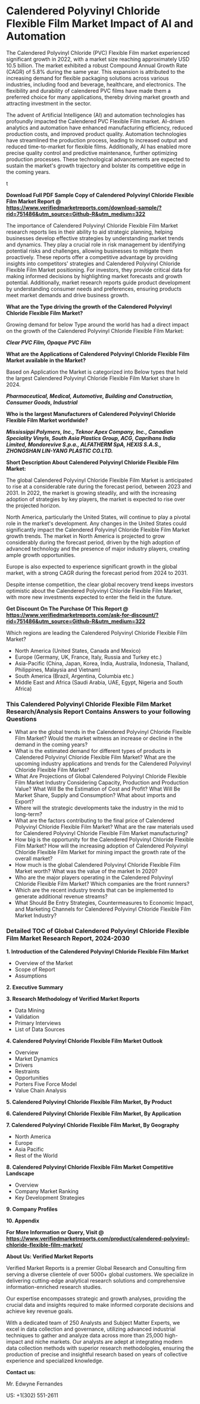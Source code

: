 <meta name="title" content="Global Calendered Polyvinyl Chloride Flexible Film Market Impact of AI and Automation"><meta name="description" content="The Calendered Polyvinyl Chloride (PVC) Flexible Film market experienced significant growth in 2022, with a market size reaching approximately USD 10.5 billion. The ma"><meta name="title" content="Calendered Polyvinyl Chloride Flexible Film Market Size, Share, Scope, Trends, Growth, Opportunities, Analysis, Forecast"><h1>Calendered Polyvinyl Chloride Flexible Film Market Impact of AI and Automation</h1><p>The Calendered Polyvinyl Chloride (PVC) Flexible Film market experienced significant growth in 2022, with a market size reaching approximately USD 10.5 billion. The market exhibited a robust Compound Annual Growth Rate (CAGR) of 5.8% during the same year. This expansion is attributed to the increasing demand for flexible packaging solutions across various industries, including food and beverage, healthcare, and electronics. The flexibility and durability of calendered PVC films have made them a preferred choice for many applications, thereby driving market growth and attracting investment in the sector.</p><p>The advent of Artificial Intelligence (AI) and automation technologies has profoundly impacted the Calendered PVC Flexible Film market. AI-driven analytics and automation have enhanced manufacturing efficiency, reduced production costs, and improved product quality. Automation technologies have streamlined the production process, leading to increased output and reduced time-to-market for flexible films. Additionally, AI has enabled more precise quality control and predictive maintenance, further optimizing production processes. These technological advancements are expected to sustain the market's growth trajectory and bolster its competitive edge in the coming years.</p>t</p><p id="" class=""><strong>Download Full PDF Sample Copy of Calendered Polyvinyl Chloride Flexible Film Market Report @ <a href="https://www.verifiedmarketreports.com/download-sample/?rid=751486&utm_source=Github-R&utm_medium=322" target="_blank">https://www.verifiedmarketreports.com/download-sample/?rid=751486&utm_source=Github-R&utm_medium=322</a></strong></p><p>The importance of&nbsp;Calendered Polyvinyl Chloride Flexible Film Market research reports lies in their ability to aid strategic planning, helping businesses develop effective strategies by understanding market trends and dynamics. They play a crucial role in risk management by identifying potential risks and challenges, allowing businesses to mitigate them proactively. These reports offer a competitive advantage by providing insights into competitors' strategies and Calendered Polyvinyl Chloride Flexible Film Market positioning. For investors, they provide critical data for making informed decisions by highlighting market forecasts and growth potential. Additionally, market research reports guide product development by understanding consumer needs and preferences, ensuring products meet market demands and drive business growth.</p><p><strong>What are the&nbsp;Type driving the growth of the Calendered Polyvinyl Chloride Flexible Film Market?</strong></p><p id="" class="">Growing demand for below Type around the world has had a direct impact on the growth of the Calendered Polyvinyl Chloride Flexible Film Market:</p><em><strong>Clear PVC Film, Opaque PVC Film</strong></em></p><strong>What are the&nbsp;Applications&nbsp;of Calendered Polyvinyl Chloride Flexible Film Market available in the Market?</strong></p><p id="" class="">Based on Application the Market is categorized into Below types that held the largest Calendered Polyvinyl Chloride Flexible Film Market share In 2024.</p><em><strong>Pharmaceutical, Medical, Automotive, Building and Construction, Consumer Goods, Industrial</strong></em></p><strong>Who is the largest Manufacturers of Calendered Polyvinyl Chloride Flexible Film Market worldwide?</strong></p><p><em><strong>Mississippi Polymers, Inc., Teknor Apex Company, Inc., Canadian Speciality Vinyls, South Asia Plastics Group, ACG, Caprihans India Limited, Mondorevive S.p.a., ALFATHERM SpA, HEXIS S.A.S., ZHONGSHAN LIN-YANG PLASTIC CO.LTD.</strong></em></p><p id="" class=""><strong>Short Description About Calendered Polyvinyl Chloride Flexible Film Market:</strong></p><p>The global Calendered Polyvinyl Chloride Flexible Film Market is anticipated to rise at a considerable rate during the forecast period, between 2023 and 2031. In 2022, the market is growing steadily, and with the increasing adoption of strategies by key players, the market is expected to rise over the projected horizon.</p><p>North America, particularly the United States, will continue to play a pivotal role in the market's development. Any changes in the United States could significantly impact the Calendered Polyvinyl Chloride Flexible Film Market growth trends. The market in North America is projected to grow considerably during the forecast period, driven by the high adoption of advanced technology and the presence of major industry players, creating ample growth opportunities.</p><p>Europe is also expected to experience significant growth in the global market, with a strong CAGR during the forecast period from 2024 to 2031.</p><p>Despite intense competition, the clear global recovery trend keeps investors optimistic about the Calendered Polyvinyl Chloride Flexible Film Market, with more new investments expected to enter the field in the future.</p><p id="" class=""><strong>Get Discount On The Purchase Of This Report @ <a href="https://www.verifiedmarketreports.com/ask-for-discount/?rid=751486&utm_source=Github-R&utm_medium=322" target="_blank">https://www.verifiedmarketreports.com/ask-for-discount/?rid=751486&utm_source=Github-R&utm_medium=322</a></strong></p>Which regions are leading the Calendered Polyvinyl Chloride Flexible Film Market?</p><ul><li>North America (United States, Canada and Mexico)</li><li>Europe (Germany, UK, France, Italy, Russia and Turkey etc.)</li><li>Asia-Pacific (China, Japan, Korea, India, Australia, Indonesia, Thailand, Philippines, Malaysia and Vietnam)</li><li>South America (Brazil, Argentina, Columbia etc.)</li><li>Middle East and Africa (Saudi Arabia, UAE, Egypt, Nigeria and South Africa)</li></ul><h3 id="" class="">This Calendered Polyvinyl Chloride Flexible Film Market Research/Analysis Report Contains Answers to your following Questions</h3><ul><li>What are the global trends in the Calendered Polyvinyl Chloride Flexible Film Market? Would the market witness an increase or decline in the demand in the coming years?</li><li>What is the estimated demand for different types of products in Calendered Polyvinyl Chloride Flexible Film Market? What are the upcoming industry applications and trends for the Calendered Polyvinyl Chloride Flexible Film Market?</li><li>What Are Projections of Global Calendered Polyvinyl Chloride Flexible Film Market Industry Considering Capacity, Production and Production Value? What Will Be the Estimation of Cost and Profit? What Will Be Market Share, Supply and Consumption? What about imports and Export?</li><li>Where will the strategic developments take the industry in the mid to long-term?</li><li>What are the factors contributing to the final price of Calendered Polyvinyl Chloride Flexible Film Market? What are the raw materials used for Calendered Polyvinyl Chloride Flexible Film Market manufacturing?</li><li>How big is the opportunity for the Calendered Polyvinyl Chloride Flexible Film Market? How will the increasing adoption of Calendered Polyvinyl Chloride Flexible Film Market for mining impact the growth rate of the overall market?</li><li>How much is the global Calendered Polyvinyl Chloride Flexible Film Market worth? What was the value of the market In 2020?</li><li>Who are the major players operating in the Calendered Polyvinyl Chloride Flexible Film Market? Which companies are the front runners?</li><li>Which are the recent industry trends that can be implemented to generate additional revenue streams?</li><li>What Should Be Entry Strategies, Countermeasures to Economic Impact, and Marketing Channels for Calendered Polyvinyl Chloride Flexible Film Market Industry?</li></ul><h3 id="" class="">Detailed TOC of Global Calendered Polyvinyl Chloride Flexible Film Market Research Report, 2024-2030</h3><p id="" class=""><strong>1. Introduction of the Calendered Polyvinyl Chloride Flexible Film Market</strong></p><ul><li>Overview of the Market</li><li>Scope of Report</li><li>Assumptions</li></ul><p id="" class=""><strong>2. Executive Summary</strong></p><p id="" class=""><strong>3. Research Methodology of Verified Market Reports</strong></p><ul><li>Data Mining</li><li>Validation</li><li>Primary Interviews</li><li>List of Data Sources</li></ul><p id="" class=""><strong>4. Calendered Polyvinyl Chloride Flexible Film Market Outlook</strong></p><ul><li>Overview</li><li>Market Dynamics</li><li>Drivers</li><li>Restraints</li><li>Opportunities</li><li>Porters Five Force Model</li><li>Value Chain Analysis</li></ul><p id="" class=""><strong>5. Calendered Polyvinyl Chloride Flexible Film Market, By Product</strong></p><p id="" class=""><strong>6. Calendered Polyvinyl Chloride Flexible Film Market, By Application</strong></p><p id="" class=""><strong>7. Calendered Polyvinyl Chloride Flexible Film Market, By Geography</strong></p><ul><li>North America</li><li>Europe</li><li>Asia Pacific</li><li>Rest of the World</li></ul><p id="" class=""><strong>8. Calendered Polyvinyl Chloride Flexible Film Market Competitive Landscape</strong></p><ul><li>Overview</li><li>Company Market Ranking</li><li>Key Development Strategies</li></ul><p id="" class=""><strong>9. Company Profiles</strong></p><p id="" class=""><strong>10. Appendix</strong></p><p id="" class=""><strong>For More Information or Query, Visit @ <a href="https://www.verifiedmarketreports.com/product/calendered-polyvinyl-chloride-flexible-film-market/" target="_blank">https://www.verifiedmarketreports.com/product/calendered-polyvinyl-chloride-flexible-film-market/</a></strong></p><p id="" class=""><strong>About Us: Verified Market Reports</strong></p><p id="" class="">Verified Market Reports is a premier Global Research and Consulting firm serving a diverse clientele of over 5000+ global customers. We specialize in delivering cutting-edge analytical research solutions and comprehensive information-enriched research studies.</p><p id="" class="">Our expertise encompasses strategic and growth analyses, providing the crucial data and insights required to make informed corporate decisions and achieve key revenue goals.</p><p id="" class="">With a dedicated team of 250 Analysts and Subject Matter Experts, we excel in data collection and governance, utilizing advanced industrial techniques to gather and analyze data across more than 25,000 high-impact and niche markets. Our analysts are adept at integrating modern data collection methods with superior research methodologies, ensuring the production of precise and insightful research based on years of collective experience and specialized knowledge.</p><p id="" class=""><strong>Contact us:</strong></p><p id="" class="">Mr. Edwyne Fernandes</p><p id="" class="">US: +1(302) 551-2611</p>